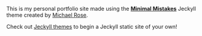 This is my personal portfolio site made using the [**Minimal Mistakes**](https://mmistakes.github.io/minimal-mistakes/docs/quick-start-guide/) Jeckyll theme created by [Michael Rose](https://mmistakes.github.io/minimal-mistakes/about/).

Check out [Jeckyll themes](https://jekyllthemes.io/) to begin a Jeckyll static site of your own!
